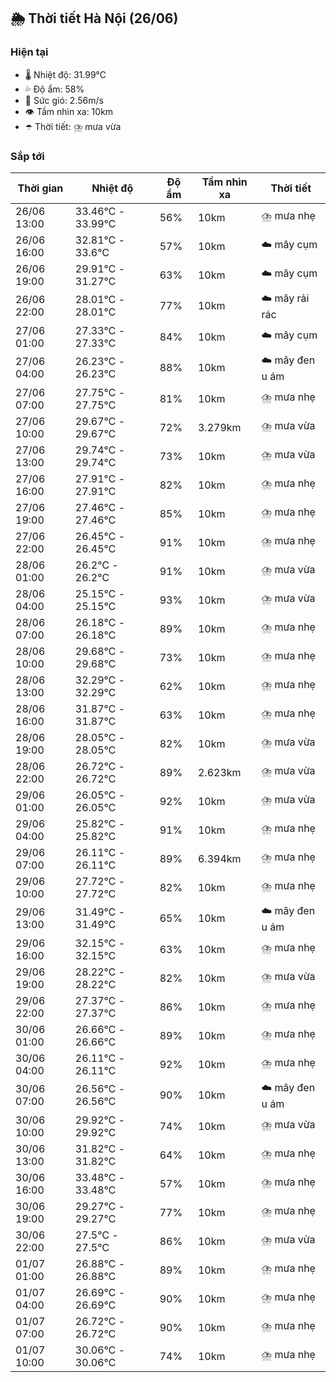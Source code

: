 ## 🌦️ Thời tiết Hà Nội (26/06)

### Hiện tại

- 🌡️ Nhiệt độ: 31.99℃
- 💦 Độ ẩm: 58%
- 💨 Sức gió: 2.56m/s
- 👁️ Tầm nhìn xa: 10km
- ☂️ Thời tiết: ⛈️ mưa vừa

### Sắp tới

| Thời gian | Nhiệt độ | Độ ẩm | Tầm nhìn xa | Thời tiết |
| --- | --- | --- | --- | --- |
| 26/06 13:00 | 33.46℃ - 33.99℃ | 56% | 10km | ⛈️ mưa nhẹ |
| 26/06 16:00 | 32.81℃ - 33.6℃ | 57% | 10km | ☁️ mây cụm |
| 26/06 19:00 | 29.91℃ - 31.27℃ | 63% | 10km | ☁️ mây cụm |
| 26/06 22:00 | 28.01℃ - 28.01℃ | 77% | 10km | ☁️ mây rải rác |
| 27/06 01:00 | 27.33℃ - 27.33℃ | 84% | 10km | ☁️ mây cụm |
| 27/06 04:00 | 26.23℃ - 26.23℃ | 88% | 10km | ☁️ mây đen u ám |
| 27/06 07:00 | 27.75℃ - 27.75℃ | 81% | 10km | ⛈️ mưa nhẹ |
| 27/06 10:00 | 29.67℃ - 29.67℃ | 72% | 3.279km | ⛈️ mưa vừa |
| 27/06 13:00 | 29.74℃ - 29.74℃ | 73% | 10km | ⛈️ mưa vừa |
| 27/06 16:00 | 27.91℃ - 27.91℃ | 82% | 10km | ⛈️ mưa nhẹ |
| 27/06 19:00 | 27.46℃ - 27.46℃ | 85% | 10km | ⛈️ mưa nhẹ |
| 27/06 22:00 | 26.45℃ - 26.45℃ | 91% | 10km | ⛈️ mưa nhẹ |
| 28/06 01:00 | 26.2℃ - 26.2℃ | 91% | 10km | ⛈️ mưa vừa |
| 28/06 04:00 | 25.15℃ - 25.15℃ | 93% | 10km | ⛈️ mưa vừa |
| 28/06 07:00 | 26.18℃ - 26.18℃ | 89% | 10km | ⛈️ mưa nhẹ |
| 28/06 10:00 | 29.68℃ - 29.68℃ | 73% | 10km | ⛈️ mưa nhẹ |
| 28/06 13:00 | 32.29℃ - 32.29℃ | 62% | 10km | ⛈️ mưa nhẹ |
| 28/06 16:00 | 31.87℃ - 31.87℃ | 63% | 10km | ⛈️ mưa nhẹ |
| 28/06 19:00 | 28.05℃ - 28.05℃ | 82% | 10km | ⛈️ mưa vừa |
| 28/06 22:00 | 26.72℃ - 26.72℃ | 89% | 2.623km | ⛈️ mưa vừa |
| 29/06 01:00 | 26.05℃ - 26.05℃ | 92% | 10km | ⛈️ mưa vừa |
| 29/06 04:00 | 25.82℃ - 25.82℃ | 91% | 10km | ⛈️ mưa nhẹ |
| 29/06 07:00 | 26.11℃ - 26.11℃ | 89% | 6.394km | ⛈️ mưa nhẹ |
| 29/06 10:00 | 27.72℃ - 27.72℃ | 82% | 10km | ⛈️ mưa nhẹ |
| 29/06 13:00 | 31.49℃ - 31.49℃ | 65% | 10km | ☁️ mây đen u ám |
| 29/06 16:00 | 32.15℃ - 32.15℃ | 63% | 10km | ⛈️ mưa nhẹ |
| 29/06 19:00 | 28.22℃ - 28.22℃ | 82% | 10km | ⛈️ mưa vừa |
| 29/06 22:00 | 27.37℃ - 27.37℃ | 86% | 10km | ⛈️ mưa nhẹ |
| 30/06 01:00 | 26.66℃ - 26.66℃ | 89% | 10km | ⛈️ mưa nhẹ |
| 30/06 04:00 | 26.11℃ - 26.11℃ | 92% | 10km | ⛈️ mưa nhẹ |
| 30/06 07:00 | 26.56℃ - 26.56℃ | 90% | 10km | ☁️ mây đen u ám |
| 30/06 10:00 | 29.92℃ - 29.92℃ | 74% | 10km | ⛈️ mưa vừa |
| 30/06 13:00 | 31.82℃ - 31.82℃ | 64% | 10km | ⛈️ mưa nhẹ |
| 30/06 16:00 | 33.48℃ - 33.48℃ | 57% | 10km | ⛈️ mưa nhẹ |
| 30/06 19:00 | 29.27℃ - 29.27℃ | 77% | 10km | ⛈️ mưa nhẹ |
| 30/06 22:00 | 27.5℃ - 27.5℃ | 86% | 10km | ⛈️ mưa vừa |
| 01/07 01:00 | 26.88℃ - 26.88℃ | 89% | 10km | ⛈️ mưa nhẹ |
| 01/07 04:00 | 26.69℃ - 26.69℃ | 90% | 10km | ⛈️ mưa nhẹ |
| 01/07 07:00 | 26.72℃ - 26.72℃ | 90% | 10km | ⛈️ mưa nhẹ |
| 01/07 10:00 | 30.06℃ - 30.06℃ | 74% | 10km | ⛈️ mưa nhẹ |
